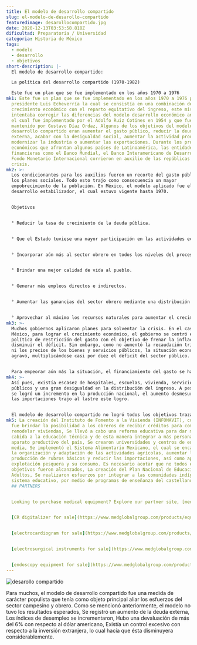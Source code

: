 ```yaml
---
title: El modelo de desarrollo compartido
slug: el-modelo-de-desarollo-compartido
featuredimage: desarollocompartido.jpg
date: 2020-12-13T03:53:58.818Z
dificultad: Preparatoria / Universidad
categoria: Historia de México
tags:
  - modelo
  - desarrollo
  - objetivos
short-description: |-
  El modelo de desarrollo compartido:

  La política del desarrollo compartido (1970-1982)

  Este fue un plan que se fue implementado en los años 1970 a 1976
mk1: Este fue un plan que se fue implementado en los años 1970 a 1976 por el
  presidente Luis Echeverría la cual se consistía en una combinación de un alto
  crecimiento económico con el reparto equitativo del ingreso, este mismo
  intentaba corregir las diferencias del modelo desarrollo económico anterior,
  el cual fue implementado por el Adolfo Ruiz Cotines en 1954 y que fue
  mantenido por Gustavo Díaz Ordaz, Algunos de los objetivos del modelo de
  desarrollo compartido eran aumentar el gasto público, reducir la deuda
  externa, acabar con la desigualdad social, aumentar la actividad productiva,
  modernizar la industria o aumentar las exportaciones. Durante los problemas
  económicos que afrontan algunos países de Latinoamérica, las entidades
  financieras como el Banco Mundial, el Banco Interamericano de Desarrollo y el
  Fondo Monetario Internacional corrieron en auxilio de las repúblicas en
  crisis.
mk2: >-
  Los condicionantes para los auxilios fueron un recorte del gasto público y de
  los planes sociales. Todo esto trajo como consecuencia un mayor
  empobrecimiento de la población. En México, el modelo aplicado fue el de
  desarrollo estabilizador, el cual estuvo vigente hasta 1970.


  Objetivos


  ° Reducir la tasa de crecimiento de la deuda pública.


  ° Que el Estado tuviese una mayor participación en las actividades económicas para tener un control más firme sobre los desbalances en los diversos sectores de producción.


  ° Incorporar aún más al sector obrero en todos los niveles del proceso de producción.


  ° Brindar una mejor calidad de vida al pueblo.


  ° Generar más empleos directos e indirectos.


  ° Aumentar las ganancias del sector obrero mediante una distribución equitativa de los dividendos generados por la industria.


  ° Aprovechar al máximo los recursos naturales para aumentar el crecimiento de la economía.
mk3: >-
  Muchos gobiernos aplicaron planes para solventar la crisis. En el caso de
  México, para lograr el crecimiento económico, el gobierno se centró en una
  política de restricción del gasto con el objetivo de frenar la inflación y
  disminuir el déficit. Sin embargo, como no aumentó la recaudación tributaria
  ni los precios de los bienes y servicios públicos, la situación económica se
  agravó, multiplicándose casi por diez el déficit del sector público.


  Para empeorar aún más la situación, el financiamiento del gasto se había hecho mediante la emisión de papel moneda y endeudamiento interno. El panorama social del país estaba sensiblemente afectado por la gran explosión demográfica, situación que no estaba prevista en los anteriores planes de desarrollo de anteriores gobernantes.
mk4: >-
  Así pues, existía escasez de hospitales, escuelas, vivienda, servicios
  públicos y una gran desigualdad en la distribución del ingreso. A pesar de que
  se logró un incremento en la producción nacional, el aumento desmesurado de
  las importaciones trajo al lastre este logro.


  El modelo de desarrollo compartido no logró todos los objetivos trazados. Sin embargo, es posible destacar ciertos hechos positivos que tuvieron su impacto en la sociedad mexicana:
mk5: La creación del Instituto de Fomento a la Vivienda (INFONAVIT), cuyo objeto
  fue brindar la posibilidad a los obreros de recibir créditos para comprar o
  remodelar viviendas, Se llevó a cabo una reforma educativa para dar mayor
  cabida a la educación técnica y de esta manera integrar a más personas al
  aparato productivo del país, Se crearon universidades y centros de educación
  media, Se implementó el Sistema Alimentario Mexicano, el cual se encargaría de
  la organización y adaptación de las actividades agrícolas, aumentar la
  producción de rubros básicos y reducir las importaciones, así como apoyar la
  explotación pesquera y su consumo. Es necesario acotar que no todos estos
  objetivos fueron alcanzados, La creación del Plan Nacional de Educación para
  Adultos, Se realizaron esfuerzos por integrar a las comunidades indígenas al
  sistema educativo, por medio de programas de enseñanza del castellano.
  ## PARTNERS


  Looking to purchase medical equipment? Explore our partner site, [medglobalgroup.com](medglobalgroup.com), for a wide range of options tailored to your needs.


  [CR digitalizer for sale](https://www.medglobalgroup.com/products/equipment/digitalizers)


  [electrocardiogram for sale](https://www.medglobalgroup.com/products/equipment/ekgs)


  [electrosurgical instruments for sale](https://www.medglobalgroup.com/products/equipment/electrosurgery)


  [endoscopy equipment for sale](https://www.medglobalgroup.com/products/equipment/endoscopy)
---
```





![desarollo compartido](/assets/dc.jpg "desarrollo compartido ")



Para muchos, el modelo de desarrollo compartido fue una medida de carácter populista que tenía como objeto principal aliar los esfuerzos del sector campesino y obrero. Como se mencionó anteriormente, el modelo no tuvo los resultados esperados, Se registró un aumento de la deuda externa, Los índices de desempleo se incrementaron, Hubo una devaluación de más del 6% con respecto al dólar americano, Existía un control excesivo con respecto a la inversión extranjera, lo cual hacía que ésta disminuyera considerablemente.